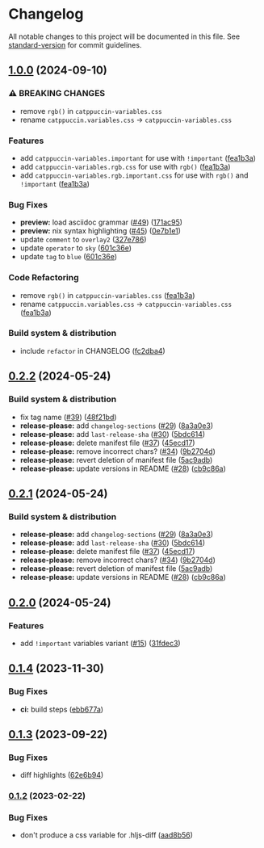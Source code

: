 # Changelog

All notable changes to this project will be documented in this file. See [standard-version](https://github.com/conventional-changelog/standard-version) for commit guidelines.

## [1.0.0](https://github.com/catppuccin/highlightjs/compare/v0.2.2...v1.0.0) (2024-09-10)


### ⚠ BREAKING CHANGES

* remove `rgb()` in `catppuccin-variables.css`
* rename `catppuccin.variables.css` -> `catppuccin-variables.css`

### Features

* add `catppuccin-variables.important` for use with `!important` ([fea1b3a](https://github.com/catppuccin/highlightjs/commit/fea1b3aa5f7f1f2e6a38edf3395cf8f649859f09))
* add `catppuccin-variables.rgb.css` for use with `rgb()` ([fea1b3a](https://github.com/catppuccin/highlightjs/commit/fea1b3aa5f7f1f2e6a38edf3395cf8f649859f09))
* add `catppuccin-variables.rgb.important.css` for use with `rgb()` and `!important` ([fea1b3a](https://github.com/catppuccin/highlightjs/commit/fea1b3aa5f7f1f2e6a38edf3395cf8f649859f09))


### Bug Fixes

* **preview:** load asciidoc grammar ([#49](https://github.com/catppuccin/highlightjs/issues/49)) ([171ac95](https://github.com/catppuccin/highlightjs/commit/171ac95e3bebbd6941480f65ddaafa5c40b51dd1))
* **preview:** nix syntax highlighting ([#45](https://github.com/catppuccin/highlightjs/issues/45)) ([0e7b1e1](https://github.com/catppuccin/highlightjs/commit/0e7b1e1b554a9a68121feff1567e75744a9e36a7))
* update `comment` to `overlay2` ([327e786](https://github.com/catppuccin/highlightjs/commit/327e786242b80b568a67ddaf851b05e489fb3984))
* update `operator` to `sky` ([601c36e](https://github.com/catppuccin/highlightjs/commit/601c36e0d66996afc0b788959191b9cff2b353f4))
* update `tag` to `blue` ([601c36e](https://github.com/catppuccin/highlightjs/commit/601c36e0d66996afc0b788959191b9cff2b353f4))


### Code Refactoring

* remove `rgb()` in `catppuccin-variables.css` ([fea1b3a](https://github.com/catppuccin/highlightjs/commit/fea1b3aa5f7f1f2e6a38edf3395cf8f649859f09))
* rename `catppuccin.variables.css` -&gt; `catppuccin-variables.css` ([fea1b3a](https://github.com/catppuccin/highlightjs/commit/fea1b3aa5f7f1f2e6a38edf3395cf8f649859f09))


### Build system & distribution

* include `refactor` in CHANGELOG ([fc2dba4](https://github.com/catppuccin/highlightjs/commit/fc2dba40a8cdd81213f999928a4aea7a91280e67))

## [0.2.2](https://github.com/catppuccin/highlightjs/compare/v0.2.1...v0.2.2) (2024-05-24)


### Build system & distribution

* fix tag name ([#39](https://github.com/catppuccin/highlightjs/issues/39)) ([48f21bd](https://github.com/catppuccin/highlightjs/commit/48f21bdae28c0d0a86676b21cd030f395eef2976))
* **release-please:** add `changelog-sections` ([#29](https://github.com/catppuccin/highlightjs/issues/29)) ([8a3a0e3](https://github.com/catppuccin/highlightjs/commit/8a3a0e3534bb603252b1b83e262d719a304f4b7d))
* **release-please:** add `last-release-sha` ([#30](https://github.com/catppuccin/highlightjs/issues/30)) ([5bdc614](https://github.com/catppuccin/highlightjs/commit/5bdc61428764762217d0e362615741eb018a4a76))
* **release-please:** delete manifest file ([#37](https://github.com/catppuccin/highlightjs/issues/37)) ([45ecd17](https://github.com/catppuccin/highlightjs/commit/45ecd1717c03856090a695e6873f23cbb655e741))
* **release-please:** remove incorrect chars? ([#34](https://github.com/catppuccin/highlightjs/issues/34)) ([9b2704d](https://github.com/catppuccin/highlightjs/commit/9b2704df0f3fea30689dff96db0bc50c5b65aa02))
* **release-please:** revert deletion of manifest file ([5ac9adb](https://github.com/catppuccin/highlightjs/commit/5ac9adb79558a62dbb2103f86ed6f36481c55f76))
* **release-please:** update versions in README ([#28](https://github.com/catppuccin/highlightjs/issues/28)) ([cb9c86a](https://github.com/catppuccin/highlightjs/commit/cb9c86a04f3d90779df521700b237d9d9b1c470f))

## [0.2.1](https://github.com/catppuccin/highlightjs/compare/v0.2.0...v0.2.1) (2024-05-24)


### Build system & distribution

* **release-please:** add `changelog-sections` ([#29](https://github.com/catppuccin/highlightjs/issues/29)) ([8a3a0e3](https://github.com/catppuccin/highlightjs/commit/8a3a0e3534bb603252b1b83e262d719a304f4b7d))
* **release-please:** add `last-release-sha` ([#30](https://github.com/catppuccin/highlightjs/issues/30)) ([5bdc614](https://github.com/catppuccin/highlightjs/commit/5bdc61428764762217d0e362615741eb018a4a76))
* **release-please:** delete manifest file ([#37](https://github.com/catppuccin/highlightjs/issues/37)) ([45ecd17](https://github.com/catppuccin/highlightjs/commit/45ecd1717c03856090a695e6873f23cbb655e741))
* **release-please:** remove incorrect chars? ([#34](https://github.com/catppuccin/highlightjs/issues/34)) ([9b2704d](https://github.com/catppuccin/highlightjs/commit/9b2704df0f3fea30689dff96db0bc50c5b65aa02))
* **release-please:** revert deletion of manifest file ([5ac9adb](https://github.com/catppuccin/highlightjs/commit/5ac9adb79558a62dbb2103f86ed6f36481c55f76))
* **release-please:** update versions in README ([#28](https://github.com/catppuccin/highlightjs/issues/28)) ([cb9c86a](https://github.com/catppuccin/highlightjs/commit/cb9c86a04f3d90779df521700b237d9d9b1c470f))

## [0.2.0](https://github.com/catppuccin/highlightjs/compare/v0.1.4...v0.2.0) (2024-05-24)


### Features

* add `!important` variables variant ([#15](https://github.com/catppuccin/highlightjs/issues/15)) ([31fdec3](https://github.com/catppuccin/highlightjs/commit/31fdec334898bfebb128fd59d49457faa55f56e8))

## [0.1.4](https://github.com/catppuccin/highlightjs/compare/v0.1.3...v0.1.4) (2023-11-30)


### Bug Fixes

* **ci:** build steps ([ebb677a](https://github.com/catppuccin/highlightjs/commit/ebb677aba610d9bff8cc542ed0f3e6d77f7ddede))

## [0.1.3](https://github.com/catppuccin/highlightjs/compare/v0.1.2...v0.1.3) (2023-09-22)


### Bug Fixes

* diff highlights ([62e6b94](https://github.com/catppuccin/highlightjs/commit/62e6b94cea5885be2fd869f1ddc63f5baeb654e2))

### [0.1.2](https://github.com/catppuccin/highlightjs/compare/v0.1.1...v0.1.2) (2023-02-22)


### Bug Fixes

* don't produce a css variable for .hljs-diff ([aad8b56](https://github.com/catppuccin/highlightjs/commit/aad8b566b24254c94ad2cc9c8fb4e01ef4be1151))
